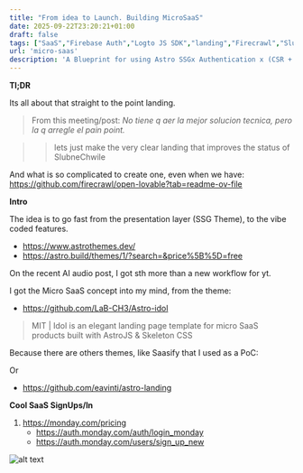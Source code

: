 ```yaml
---
title: "From idea to Launch. Building MicroSaaS"
date: 2025-09-22T23:20:21+01:00
draft: false
tags: ["SaaS","Firebase Auth","Logto JS SDK","landing","Firecrawl","SlubneChwile"]
url: 'micro-saas'
description: 'A Blueprint for using Astro SSGx Authentication x (CSR + WebApp Features) to launch fast'
---
```


**Tl;DR**

Its all about that straight to the point landing.

> From this meeting/post: *No tiene q aer la mejor solucion tecnica, pero la q arregle el pain point.*

> > lets just make the very clear landing that improves the status of  SlubneChwile


And what is so complicated to create one, even when we have: https://github.com/firecrawl/open-lovable?tab=readme-ov-file



**Intro**

The idea is to go fast from the presentation layer (SSG Theme), to the vibe coded features.

* https://www.astrothemes.dev/
* https://astro.build/themes/1/?search=&price%5B%5D=free


On the recent AI audio post, I got sth more than a new workflow for yt.

I got the Micro SaaS concept into my mind, from the theme:

* https://github.com/LaB-CH3/Astro-idol

> MIT | Idol is an elegant landing page template for micro SaaS products built with AstroJS & Skeleton CSS

Because there are others themes, like Saasify that I used as a PoC:

Or

* https://github.com/eavinti/astro-landing


**Cool SaaS SignUps/In**

1. https://monday.com/pricing
    * https://auth.monday.com/auth/login_monday
    * https://auth.monday.com/users/sign_up_new

![alt text](/blog_img/entrepre/landing/monday-signin.png)